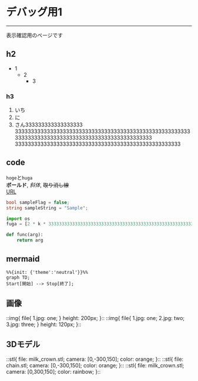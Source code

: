 # デバッグ用1
[](::tags::Python,機械学習)

---

表示確認用のページです


## h2
- 1
    - 2
        - 3

### h3
1. いち
1. に
1. さん333333333333333333
33333333333333333333333333333333333333333333333333333333333333333333333333333333333333333333333333
3333333333333333333333333333333333333333333333333333

## code
`hoge`と`huga`  
**ボールド**, *斜体*, ~~取り消し線~~  
[URL](https://hitbug0.github.io/posts/2024-04-10-%E3%83%87%E3%83%90%E3%83%83%E3%82%B0%E7%94%A81.html)


```C#
bool sampleFlag = false;
string sampleString = "Sample";
```
```Python
import os
fuga = [2 * k * 333333333333333333333333333333333333333333333333333333333333333333333333333333333333333333333333 * 3333333333333333333333333333333333333333333333333333 for k in klist]

def func(arg):
    return arg


```

## mermaid 
```mermaid
%%{init: {'theme':'neutral'}}%%
graph TD;
Start[開始] --> Stop[終了];
```

## 画像
::img{
    file{
        1.jpg: one;
    }
    height: 200px;
}::
::img{
    file{
        1.jpg: one;
        2.jpg: two;
        3.jpg: three;
    }
    height: 120px;
}::

## 3Dモデル
::stl{
    file: milk_crown.stl;
    camera: [0,-300,150];
    color: orange;
}::
::stl{
    file: chain.stl;
    camera: [0,-300,150];
    color: orange;
}::
::stl{
    file: milk_crown.stl;
    camera: [0,300,150];
    color: rainbow;
}::
